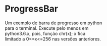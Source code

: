 # ProgressBar
Um exemplo de barra de progresso em python   
para o terminal. Execute pelo menos em  
python3.6.x, pois, função chr(x); x fica     
limitado a 0<=x<=256 nas versões anteriores.
